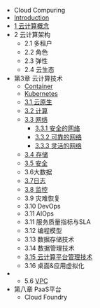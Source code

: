 * Cloud Compuring
* [Introduction](README.md)
* [1 云计算概念](1-云计算.md)
* 2 云计算架构
	* 2.1 多租户
	* 2.2 角色
	* 2.3 弹性
	* 2.4 云生态
* 第3章 云计算技术
	* [Container](Container.md)
	* [Kubernetes](4-kubernetes.md)
  * [3.1 云原生](2-云原生.md)
  * [3.2 计算](Cloud_Computing/3-云计算技术/3.2-计算.md)
  * [3.3 网络](Cloud_Computing/3-云计算技术/3.3-网络.md)
    * [3.3.1 安全的网络](Cloud_Computing/3-云计算技术/3.3.1-安全的网络.md)
    * [3.3.2 可靠的网络](Cloud_Computing/3-云计算技术/3.3.2-可靠的网络.md)
    * [3.3.3 灵活的网络](Cloud_Computing/3-云计算技术/3.3.3-灵活的网络.md)
  * [3.4 存储](Cloud_Computing/3-云计算技术/3.4-存储.md)
  * [3.5 安全](Cloud_Computing/3-云计算技术/3.5-安全.md)
  * 3.6大数据
  * [3.7日志](Cloud_Computing/3-云计算技术/3.7-日志.md)
  * [3.8 监控](Cloud_Computing/3-云计算技术/3.8-监控.md)
  * 3.9 灾难恢复
  * 3.10 DevOps
  * 3.11 AIOps
  * 3.11 服务质量指标与SLA
  * 3.12 编程模型
  * 3.13 数据存储技术
  * 3.14 数据管理技术
  * [3.15 云计算平台管理技术](Cloud_Computing/3-云计算技术/3.15-云计算平台管理技术.md)
  * 3.16 桌面&应用虚拟化
* 
  * 5.6 [VPC](4-公有云.md)
* 第八章 PaaS平台
  * Cloud Foundry
